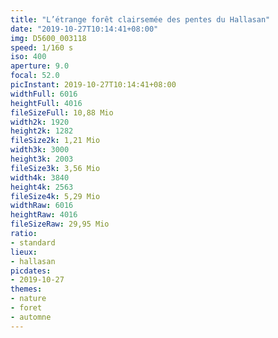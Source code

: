 ```yaml
---
title: "L’étrange forêt clairsemée des pentes du Hallasan"
date: "2019-10-27T10:14:41+08:00"
img: D5600_003118
speed: 1/160 s
iso: 400
aperture: 9.0
focal: 52.0
picInstant: 2019-10-27T10:14:41+08:00
widthFull: 6016
heightFull: 4016
fileSizeFull: 10,88 Mio
width2k: 1920
height2k: 1282
fileSize2k: 1,21 Mio
width3k: 3000
height3k: 2003
fileSize3k: 3,56 Mio
width4k: 3840
height4k: 2563
fileSize4k: 5,29 Mio
widthRaw: 6016
heightRaw: 4016
fileSizeRaw: 29,95 Mio
ratio:
- standard
lieux:
- hallasan
picdates:
- 2019-10-27
themes:
- nature
- foret
- automne
---
```



